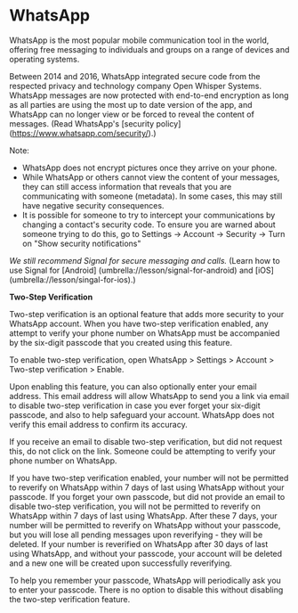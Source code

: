 [Title]: # (WhatsApp)
[Order]: # (3)

# WhatsApp

WhatsApp is the most popular mobile communication tool in the world, offering free messaging to individuals and groups on a range of devices and operating systems. 

Between 2014 and 2016, WhatsApp integrated secure code from the respected privacy and technology company Open Whisper Systems. WhatsApp messages are now protected with end-to-end encryption as long as all parties are using the most up to date version of the app, and WhatsApp can no longer view or be forced to reveal the content of messages. (Read WhatsApp's [security policy] (https://www.whatsapp.com/security/).)  

Note:

*   WhatsApp does not encrypt pictures once they arrive on your phone.
*   While WhatsApp or others cannot view the content of your messages, they can still access information that reveals that you are communicating with someone (metadata). In some cases, this may still have negative security consequences.
* 	It is possible for someone to try to intercept your communications by changing a contact's security code. To ensure you are warned about someone trying to do this, go to Settings -> Account -> Security -> Turn on "Show security notifications"

*We still recommend Signal for secure messaging and calls.* (Learn how to use Signal for [Android] (umbrella://lesson/signal-for-android) and [iOS] (umbrella://lesson/singal-for-ios).) 

**Two-Step Verification**

Two-step verification is an optional feature that adds more security to your WhatsApp account. When you have two-step verification enabled, any attempt to verify your phone number on WhatsApp must be accompanied by the six-digit passcode that you created using this feature.

To enable two-step verification, open WhatsApp > Settings > Account > Two-step verification > Enable.

Upon enabling this feature, you can also optionally enter your email address. This email address will allow WhatsApp to send you a link via email to disable two-step verification in case you ever forget your six-digit passcode, and also to help safeguard your account. WhatsApp does not verify this email address to confirm its accuracy. 

If you receive an email to disable two-step verification, but did not request this, do not click on the link. Someone could be attempting to verify your phone number on WhatsApp.

If you have two-step verification enabled, your number will not be permitted to reverify on WhatsApp within 7 days of last using WhatsApp without your passcode. If you forget your own passcode, but did not provide an email to disable two-step verification, you will not be permitted to reverify on WhatsApp within 7 days of last using WhatsApp. After these 7 days, your number will be permitted to reverify on WhatsApp without your passcode, but you will lose all pending messages upon reverifying - they will be deleted. If your number is reverified on WhatsApp after 30 days of last using WhatsApp, and without your passcode, your account will be deleted and a new one will be created upon successfully reverifying.

To help you remember your passcode, WhatsApp will periodically ask you to enter your passcode. There is no option to disable this without disabling the two-step verification feature.
